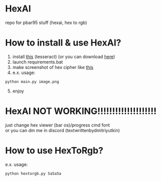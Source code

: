 # HexAI
repo for pbar95 stuff (hexai, hex to rgb)
# How to install & use HexAI?
1. install [this](<https://digi.bib.uni-mannheim.de/tesseract/tesseract-ocr-w64-setup-v5.3.0.20221214.exe>) (tesseract) (or you can download [here](<https://digi.bib.uni-mannheim.de/tesseract>))
2. launch requirements.bat
3. make screenshot of hex cipher like [this](https://cdn.discordapp.com/attachments/990334326526853130/1275077917465907361/image.png?ex=66c49459&is=66c342d9&hm=1564522594fa9a4da04591cb3943079375b1b7f97edca9a0083e87e37661214e&)
4. e.x. usage:
```
python main.py image.png
```
5. enjoy
# HexAI NOT WORKING!!!!!!!!!!!!!!!!!!!!
just change hex viewer (bar os)/progress cmd font<br>
or you can dm me in discord (textwrittenbydmitriyutkin)
# How to use HexToRgb?
e.x. usage:
```
python hextorgb.py 5a5a5a
```
